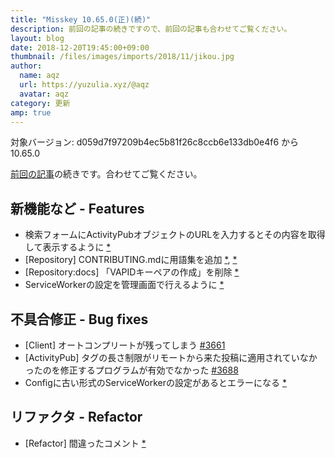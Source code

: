 ```yaml
---
title: "Misskey 10.65.0(正)(続)"
description: 前回の記事の続きですので、前回の記事も合わせてご覧ください。
layout: blog
date: 2018-12-20T19:45:00+09:00
thumbnail: /files/images/imports/2018/11/jikou.jpg
author:
  name: aqz
  url: https://yuzulia.xyz/@aqz
  avatar: aqz
category: 更新
amp: true
---
```

対象バージョン: d059d7f97209b4ec5b81f26c8ccb6e133db0e4f6 から 10.65.0

[前回の記事](20_update106500)の続きです。合わせてご覧ください。

## 新機能など - Features

- 検索フォームにActivityPubオブジェクトのURLを入力するとその内容を取得して表示するように [*](https://github.com/syuilo/misskey/commit/a5f09c90ddbbd5623572f546d075617bddd9a660)
- [Repository] CONTRIBUTING.mdに用語集を追加 [*](https://github.com/syuilo/misskey/commit/d09a68ef112d328b29457bca692792caab8a8766), [*](https://github.com/syuilo/misskey/commit/20f83420caa2690a3c60c47f1231fb2d392e34f9)
- [Repository:docs] 「VAPIDキーペアの作成」を削除 [*](https://github.com/syuilo/misskey/commit/aa47b6732d379079b313497d3894ee09f1dc9169)
- ServiceWorkerの設定を管理画面で行えるように [*](https://github.com/syuilo/misskey/commit/454632d785cbf031f54a9dc63a20af0d92302e0d)

## 不具合修正 - Bug fixes
- [Client] オートコンプリートが残ってしまう [#3661](https://github.com/syuilo/misskey/pull/3661)
- [ActivityPub] タグの長さ制限がリモートから来た投稿に適用されていなかったのを修正するプログラムが有効でなかった [#3688](https://github.com/syuilo/misskey/pull/3688)
- Configに古い形式のServiceWorkerの設定があるとエラーになる [*](https://github.com/syuilo/misskey/commit/1c93fcb1c4d35a8e62132a9815ab43c72629fed4)

## リファクタ - Refactor
- [Refactor] 間違ったコメント [*](https://github.com/syuilo/misskey/commit/b545be5799df2ced7a6e39918df73d8407f38b34)